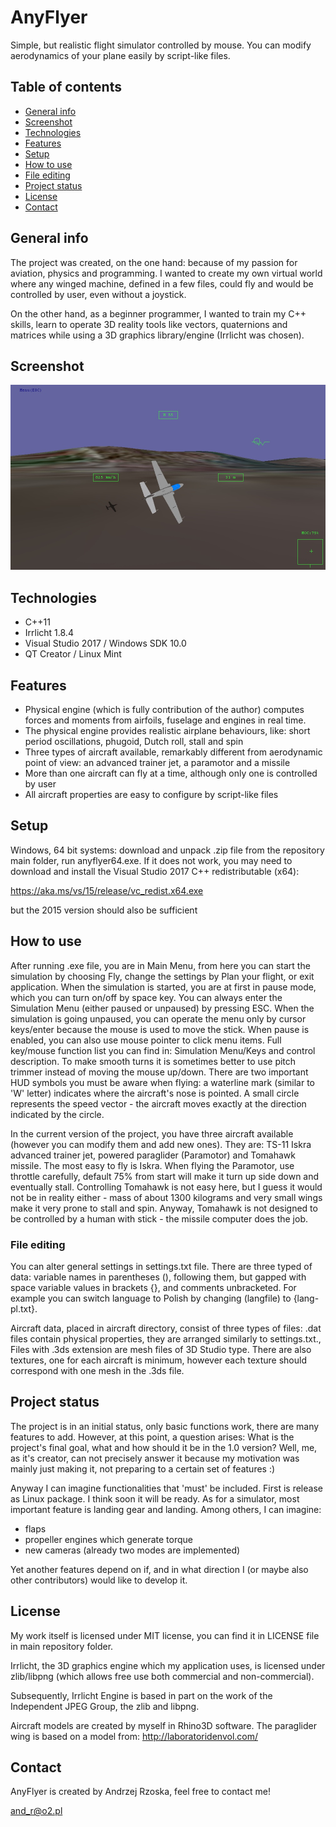 # AnyFlyer
Simple, but realistic flight simulator controlled by mouse. You can modify aerodynamics of your plane easily by script-like files.
## Table of contents
* [General info](#general-info)
* [Screenshot](#screenshot)
* [Technologies](#technologies)
* [Features](#features)
* [Setup](#setup)
* [How to use](#how-to-use)
* [File editing](#file-editing)
* [Project status](#project-status)
* [License](#license)
* [Contact](#contact)

## General info
The project was created, on the one hand: because of my passion for aviation, physics and programming. I wanted to create my own virtual world where any winged machine, defined in a few files, could fly and would be controlled by user, even without a joystick.

On the other hand, as a beginner programmer, I wanted to train my C++ skills, learn to operate 3D reality tools like vectors, quaternions and matrices while using a 3D graphics library/engine (Irrlicht was chosen).

## Screenshot
![Screen](./screen.jpg)

## Technologies
* C++11
* Irrlicht 1.8.4
* Visual Studio 2017 / Windows SDK 10.0
* QT Creator / Linux Mint

## Features
* Physical engine (which is fully contribution of the author) computes forces and moments from airfoils, fuselage and engines in real time.
* The physical engine provides realistic airplane behaviours, like: short period oscillations, phugoid, Dutch roll, stall and spin
* Three types of aircraft available, remarkably different from aerodynamic point of view: an advanced trainer jet, a paramotor and a missile
* More than one aircraft can fly at a time, although only one is controlled by user
* All aircraft properties are easy to configure by script-like files 

## Setup
Windows, 64 bit systems: download and unpack .zip file from the repository main folder, run anyflyer64.exe. If it does not work, you may need to download and install the Visual Studio 2017 C++ redistributable (x64):

https://aka.ms/vs/15/release/vc_redist.x64.exe

but the 2015 version should also be sufficient

## How to use
After running .exe file, you are in Main Menu, from here you can start the simulation by choosing Fly, change the settings by Plan your flight, or exit application. When the simulation is started, you are at first in pause mode, which you can turn on/off by space key. You can always enter the Simulation Menu (either paused or unpaused) by pressing ESC. When the simulation is going unpaused, you can operate the menu only by cursor keys/enter because the mouse is used to move the stick. When pause is enabled, you can also use mouse pointer to click menu items. Full key/mouse function list you can find in: Simulation Menu/Keys and control description. To make smooth turns it is sometimes better to use pitch trimmer instead of moving the mouse up/down. There are two important HUD symbols you must be aware when flying: a waterline mark (similar to 'W' letter) indicates where the aircraft's nose is pointed. A small circle represents the speed vector - the aircraft moves exactly at the direction indicated by the circle.

In the current version of the project, you have three aircraft available (however you can modify them and add new ones).
They are: TS-11 Iskra advanced trainer jet, powered paraglider (Paramotor) and Tomahawk missile. The most easy to fly is Iskra. When flying the Paramotor, use throttle carefully, default 75% from start will make it turn up side down and eventually stall. Controlling Tomahawk is not easy here, but I guess it would not be in reality either - mass of about 1300 kilograms and very small wings make it very prone to stall and spin. Anyway, Tomahawk is not designed to be controlled by a human with stick - the missile computer does the job.
### File editing
You can alter general settings in settings.txt file. There are three typed of data: variable names in parentheses (), following them, but gapped with space variable values in brackets {}, and comments unbracketed. For example you can switch language to Polish by changing (langfile) to {lang-pl.txt}.

Aircraft data, placed in aircraft directory, consist of three types of files: .dat files contain physical properties, they are arranged similarly to settings.txt., Files with .3ds extension are mesh files of 3D Studio type. There are also textures, one for each aircraft is minimum, however each texture should correspond with one mesh in the .3ds file.

## Project status
The project is in an initial status, only basic functions work, there are many features to add. However, at this point, a question arises: What is the project's final goal, what and how should it be in the 1.0 version? Well, me, as it's creator, can not precisely answer it because my motivation was mainly just making it, not preparing to a certain set of features :)  

Anyway I can imagine functionalities that 'must' be included. First is release as Linux package. I think soon it will be ready. As for a simulator, most important feature is landing gear and landing. Among others, I can imagine:
* flaps
* propeller engines which generate torque
* new cameras (already two modes are implemented)

Yet another features depend on if, and in what direction I (or maybe also other contributors) would like to develop it.

## License
My work itself is licensed under MIT license, you can find it in LICENSE file in main repository folder.

Irrlicht, the 3D graphics engine which my application uses, is licensed under zlib/libpng (which allows free use both commercial and non-commercial).

Subsequently, Irrlicht Engine is based in part on the work of the Independent JPEG Group, the zlib and libpng.

Aircraft models are created by myself in Rhino3D software. The paraglider wing is based on a model from: http://laboratoridenvol.com/

## Contact
AnyFlyer is created by Andrzej Rzoska, feel free to contact me!

and_r@o2.pl

